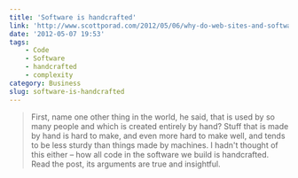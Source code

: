 ```yaml
---
title: 'Software is handcrafted'
link: 'http://www.scottporad.com/2012/05/06/why-do-web-sites-and-software-take-so-long-to-build-and-why-is-it-so-hard/'
date: '2012-05-07 19:53'
tags:
    - Code
    - Software
    - handcrafted
    - complexity
category: Business
slug: software-is-handcrafted
---
```


> First, name one other thing in the world, he said, that is used by so many people and which is created entirely by hand? Stuff that is made by hand is hard to make, and even more hard to make well, and tends to be less sturdy than things made by machines.
I hadn't thought of this either – how all code in the software we build is handcrafted. Read the post, its arguments are true and insightful.
